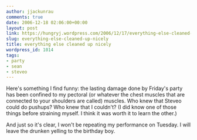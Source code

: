 ```yaml
---
author: jjackunrau
comments: true
date: 2006-12-18 02:06:00+00:00
layout: post
link: https://hungryj.wordpress.com/2006/12/17/everything-else-cleaned-up-nicely/
slug: everything-else-cleaned-up-nicely
title: everything else cleaned up nicely
wordpress_id: 1014
tags:
- party
- sean
- steveo
---
```


Here's something I find funny:  the lasting damage done by Friday's party has been confined to my pectoral (or whatever the chest muscles that are connected to your shoulders are called) muscles.  Who knew that Steveo could do pushups?  Who knew that I couldn't?  (I did know one of those things before straining myself.  I think it was worth it to learn the other.)  
  
And just so it's clear, I won't be repeating my performance on Tuesday.  I will leave the drunken yelling to the birthday boy.
